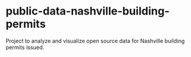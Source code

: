 # public-data-nashville-building-permits
Project to analyze and visualize open source data for Nashville building permits issued.
